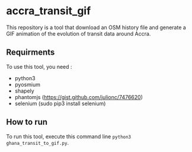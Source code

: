 # accra_transit_gif

This repository is a tool that download an OSM history file and generate a GIF animation of the evolution of transit data around Accra.

## Requirments

To use this tool, you need :
* python3
* pyosmium
* shapely
* phantomjs (https://gist.github.com/julionc/7476620)
* selenium (sudo pip3 install selenium)

## How to run
To run this tool, execute this command line `python3 ghana_transit_to_gif.py`.
